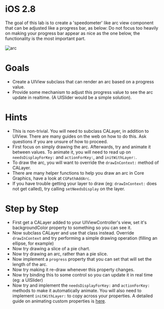 iOS 2.8
=================

The goal of this lab is to create a 'speedometer' like arc view component that can be adjusted like a progress bar, as below:
Do not focus too heavily on making your progress bar appear as nice as the one below, the functionality is the most important part.

![arc](http://www.code4app.net/photo/1421139318_1.gif)

Goals
=================

- Create a UIView subclass that can render an arc based on a progress value.
- Provide some mechanism to adjust this progress value to see the arc update in realtime. (A UISlider would be a simple solution).

Hints
================

- This is non-trivial. You will need to subclass CALayer, in addition to UIView. There are many guides on the web on how to do this. Ask questions if you are unsure of how to proceed.
- First focus on simply drawing the arc. Afterwards, try and animate it between values. To animate it, you will need to read up on `needsDisplayForKey:` and `actionForKey:`, and `initWithLayer:`.
- To draw the arc, you will want to override the `drawInContext:` method of CALayer. 
- There are many helper functions to help you draw an arc in Core Graphics, have a look at `CGPathAddArc`.
-  If you have trouble getting your layer to draw (eg: `drawInContext:` does not get called), try calling `setNeedsDisplay` on the layer.

Step by Step 
===============

- First get a CALayer added to your UIViewController's view, set it's backgroundColor property to something so you can see it.
- Now subclass CALayer and use that class instead. Override `drawInContext` and try performing a simple drawing operation (filling an ellipse, for example)
- Now try drawing a slice of a pie chart.
- Now try drawing an arc, rather than a pie slice.
- Now implement a `progress` property that you can set that will set the length of the arc.
- Now try making it re-draw whenever this property changes.
- Now try binding this to some control so you can update it in real time (eg: a UISlider)
- Now try and implement the `needsDisplayForKey:` and `actionForKey:` methods to make it automatically animate. You will also need to implement `initWithLayer:` to copy across your properties. A detailed guide on animating custom properties is [here](http://www.objc.io/issue-12/animating-custom-layer-properties.html).

